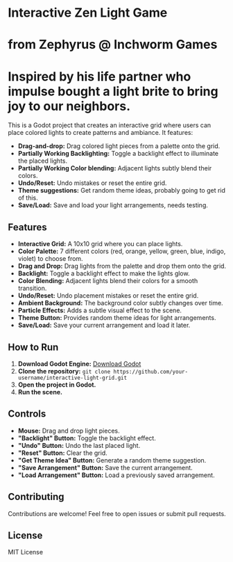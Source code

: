 # Interactive Zen Light Game
# from Zephyrus @ Inchworm Games
# Inspired by his life partner who impulse bought a light brite to bring joy to our neighbors.

This is a Godot project that creates an interactive grid where users can place colored lights to create patterns and ambiance. It features:

- **Drag-and-drop:**  Drag colored light pieces from a palette onto the grid.
- **Partially Working Backlighting:** Toggle a backlight effect to illuminate the placed lights.
- **Partially Working Color blending:** Adjacent lights subtly blend their colors.
- **Undo/Reset:** Undo mistakes or reset the entire grid.
- **Theme suggestions:**  Get random theme ideas, probably going to get rid of this.
- **Save/Load:** Save and load your light arrangements, needs testing.

## Features

* **Interactive Grid:** A 10x10 grid where you can place lights.
* **Color Palette:** 7 different colors (red, orange, yellow, green, blue, indigo, violet) to choose from.
* **Drag and Drop:** Drag lights from the palette and drop them onto the grid.
* **Backlight:** Toggle a backlight effect to make the lights glow.
* **Color Blending:**  Adjacent lights blend their colors for a smooth transition.
* **Undo/Reset:** Undo placement mistakes or reset the entire grid.
* **Ambient Background:** The background color subtly changes over time.
* **Particle Effects:**  Adds a subtle visual effect to the scene.
* **Theme Button:** Provides random theme ideas for light arrangements.
* **Save/Load:** Save your current arrangement and load it later.

## How to Run

1. **Download Godot Engine:**  [Download Godot](https://godotengine.org/download)
2. **Clone the repository:** `git clone https://github.com/your-username/interactive-light-grid.git`
3. **Open the project in Godot.**
4. **Run the scene.**

## Controls

- **Mouse:** Drag and drop light pieces.
- **"Backlight" Button:** Toggle the backlight effect.
- **"Undo" Button:** Undo the last placed light.
- **"Reset" Button:** Clear the grid.
- **"Get Theme Idea" Button:** Generate a random theme suggestion.
- **"Save Arrangement" Button:** Save the current arrangement.
- **"Load Arrangement" Button:** Load a previously saved arrangement.

## Contributing

Contributions are welcome! Feel free to open issues or submit pull requests.

## License

MIT License
